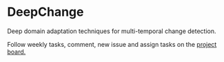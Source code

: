 # DeepChange
Deep domain adaptation techniques for multi-temporal change detection. 

Follow weekly tasks, comment, new issue and assign tasks on the [project board.](https://github.com/adebowaledaniel/DeepChange/projects/1)
